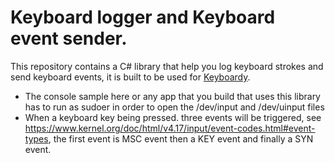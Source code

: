 # Keyboard logger and Keyboard event sender.
This repository contains a C# library that help you log keyboard strokes and send keyboard events, it is built to be used for [Keyboardy](Keyboardy.net).


* The console sample here or any app that you build that uses this library has to run as sudoer in order to open the /dev/input and /dev/uinput files
* When a keyboard key being pressed. three events will be triggered, see https://www.kernel.org/doc/html/v4.17/input/event-codes.html#event-types, the first event is MSC event then a KEY event and finally a SYN event.
